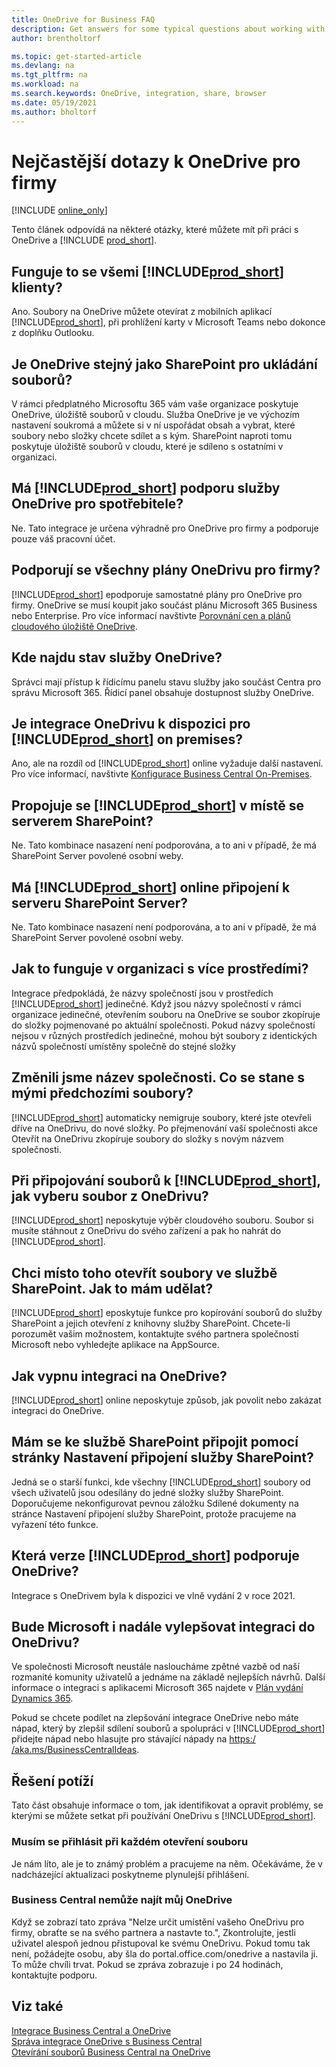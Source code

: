 ```yaml
---
title: OneDrive for Business FAQ
description: Get answers for some typical questions about working with OneDrive for Business and Business Central.
author: brentholtorf

ms.topic: get-started-article
ms.devlang: na
ms.tgt_pltfrm: na
ms.workload: na
ms.search.keywords: OneDrive, integration, share, browser
ms.date: 05/19/2021
ms.author: bholtorf
---
```

# Nejčastější dotazy k OneDrive pro firmy

[!INCLUDE [online_only](includes/online_only.md)]

Tento článek odpovídá na některé otázky, které můžete mít při práci s OneDrive a [!INCLUDE [prod_short](includes/prod_short.md)].

## Funguje to se všemi [!INCLUDE[prod_short](includes/prod_short.md)] klienty?

Ano. Soubory na OneDrive můžete otevírat z mobilních aplikací [!INCLUDE[prod_short](includes/prod_short.md)], při prohlížení karty v Microsoft Teams nebo dokonce z doplňku Outlooku.

## Je OneDrive stejný jako SharePoint pro ukládání souborů?

V rámci předplatného Microsoftu 365 vám vaše organizace poskytuje OneDrive, úložiště souborů v cloudu. Služba OneDrive je ve výchozím nastavení soukromá a můžete si v ní uspořádat obsah a vybrat, které soubory nebo složky chcete sdílet a s kým. SharePoint naproti tomu poskytuje úložiště souborů v cloudu, které je sdíleno s ostatními v organizaci.

## Má [!INCLUDE[prod_short](includes/prod_short.md)] podporu služby OneDrive pro spotřebitele?

Ne. Tato integrace je určena výhradně pro OneDrive pro firmy a podporuje pouze váš pracovní účet.

## Podporují se všechny plány OneDrivu pro firmy?

[!INCLUDE[prod_short](includes/prod_short.md)] epodporuje samostatné plány pro OneDrive pro firmy. OneDrive se musí koupit jako součást plánu Microsoft 365 Business nebo Enterprise. Pro více informací navštivte [Porovnání cen a plánů cloudového úložiště OneDrive](https://www.microsoft.com/microsoft-365/onedrive/compare-onedrive-plans?market=af&activetab=tab:primaryr2).

## Kde najdu stav služby OneDrive?

Správci mají přístup k řídicímu panelu stavu služby jako součást Centra pro správu Microsoft 365. Řídicí panel obsahuje dostupnost služby OneDrive.

## Je integrace OneDrivu k dispozici pro [!INCLUDE[prod_short](includes/prod_short.md)] on premises?

Ano, ale na rozdíl od [!INCLUDE[prod_short](includes/prod_short.md)] online vyžaduje další nastavení. Pro více informací, navštivte [Konfigurace Business Central On-Premises](admin-onedrive-integration.md#configuring-business-central-on-premises).

## Propojuje se [!INCLUDE[prod_short](includes/prod_short.md)] v místě se serverem SharePoint?

Ne. Tato kombinace nasazení není podporována, a to ani v případě, že má SharePoint Server povolené osobní weby.

## Má [!INCLUDE[prod_short](includes/prod_short.md)] online připojení k serveru SharePoint Server?

Ne. Tato kombinace nasazení není podporována, a to ani v případě, že má SharePoint Server povolené osobní weby.

## Jak to funguje v organizaci s více prostředími?

Integrace předpokládá, že názvy společností jsou v prostředích [!INCLUDE[prod_short](includes/prod_short.md)] jedinečné. Když jsou názvy společností v rámci organizace jedinečné, otevřením souboru na OneDrive se soubor zkopíruje do složky pojmenované po aktuální společnosti. Pokud názvy společností nejsou v různých prostředích jedinečné, mohou být soubory z identických názvů společností umístěny společně do stejné složky

## Změnili jsme název společnosti. Co se stane s mými předchozími soubory?

[!INCLUDE[prod_short](includes/prod_short.md)] automaticky nemigruje soubory, které jste otevřeli dříve na OneDrivu, do nové složky. Po přejmenování vaší společnosti akce Otevřít na OneDrivu zkopíruje soubory do složky s novým názvem společnosti.

## Při připojování souborů k [!INCLUDE[prod_short](includes/prod_short.md)], jak vyberu soubor z OneDrivu?
[!INCLUDE[prod_short](includes/prod_short.md)] neposkytuje výběr cloudového souboru. Soubor si musíte stáhnout z OneDrivu do svého zařízení a pak ho nahrát do [!INCLUDE[prod_short](includes/prod_short.md)].

## Chci místo toho otevřít soubory ve službě SharePoint. Jak to mám udělat?

[!INCLUDE[prod_short](includes/prod_short.md)] eposkytuje funkce pro kopírování souborů do služby SharePoint a jejich otevření z knihovny služby SharePoint. Chcete-li porozumět vašim možnostem, kontaktujte svého partnera společnosti Microsoft nebo vyhledejte aplikace na AppSource.

## Jak vypnu integraci na OneDrive?

[!INCLUDE[prod_short](includes/prod_short.md)]  online neposkytuje způsob, jak povolit nebo zakázat integraci do OneDrive.

## Mám se ke službě SharePoint připojit pomocí stránky Nastavení připojení služby SharePoint?

Jedná se o starší funkci, kde všechny [!INCLUDE[prod_short](includes/prod_short.md)] soubory od všech uživatelů jsou odesílány do jedné složky služby SharePoint. Doporučujeme nekonfigurovat pevnou záložku Sdílené dokumenty na stránce Nastavení připojení služby SharePoint, protože pracujeme na vyřazení této funkce.

## Která verze [!INCLUDE[prod_short](includes/prod_short.md)] podporuje OneDrive?

Integrace s OneDrivem byla k dispozici ve vlně vydání 2 v roce 2021.

## Bude Microsoft i nadále vylepšovat integraci do OneDrivu?

Ve společnosti Microsoft neustále nasloucháme zpětné vazbě od naší rozmanité komunity uživatelů a jednáme na základě nejlepších návrhů. Další informace o integraci s aplikacemi Microsoft 365 najdete v [Plán vydání Dynamics 365](/dynamics365-release-plan/2021wave1).

Pokud se chcete podílet na zlepšování integrace OneDrive nebo máte nápad, který by zlepšil sdílení souborů a spolupráci v [!INCLUDE[prod_short](includes/prod_short.md)] přidejte nápad nebo hlasujte pro stávající nápady na [https:/ /aka.ms/BusinessCentralIdeas](https://aka.ms/BusinessCentralIdeas).

## Řešení potíží

Tato část obsahuje informace o tom, jak identifikovat a opravit problémy, se kterými se můžete setkat při používání OneDrivu s [!INCLUDE[prod_short](includes/prod_short.md)].

### Musím se přihlásit při každém otevření souboru

Je nám líto, ale je to známý problém a pracujeme na něm. Očekáváme, že v nadcházející aktualizaci poskytneme plynulejší přihlášení.

### Business Central nemůže najít můj OneDrive

Když se zobrazí tato zpráva "Nelze určit umístění vašeho OneDrivu pro firmy, obraťte se na svého partnera a nastavte to.", Zkontrolujte, jestli uživatel alespoň jednou přistupoval ke svému OneDrivu. Pokud tomu tak není, požádejte osobu, aby šla do portal.office.com/onedrive a nastavila ji. To může chvíli trvat. Pokud se zpráva zobrazuje i po 24 hodinách, kontaktujte podporu.


## Viz také
[Integrace Business Central a OneDrive](across-onedrive-overview.md)  
[Správa integrace OneDrive s Business Central](admin-onedrive-integration.md)  
[Otevírání souborů Business Central na OneDrive](across-share-onedrive.md)
